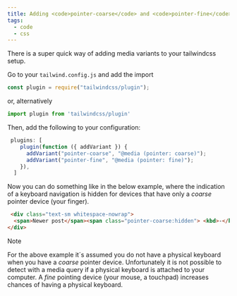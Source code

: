 ```yaml
---
title: Adding <code>pointer-coarse</code> and <code>pointer-fine</code> variants to tailwindcss
tags:
  - code
  - css
---
```

There is a super quick way of adding media variants to your tailwindcss setup.

Go to your `tailwind.config.js` and add the import

```js
const plugin = require("tailwindcss/plugin");
```

or, alternatively

```js
import plugin from 'tailwindcss/plugin'
```

Then, add the following to your configuration:

```js
 plugins: [
    plugin(function ({ addVariant }) {
      addVariant("pointer-coarse", "@media (pointer: coarse)");
      addVariant("pointer-fine", "@media (pointer: fine)");
    }),
  ]
```

Now you can do something like in the below example, where the indication of a keyboard navigation is hidden for devices that have only a *coarse* pointer device (your finger). 

```html
 <div class="text-sm whitespace-nowrap">
  <span>Newer post</span><span class="pointer-coarse:hidden"> <kbd>-</kbd></span>
</div>
```

> [!Note]
> For the above example it´s assumed you do not have a physical keyboard when you have a *coarse* pointer device. Unfortunately it is not possible to detect with a media query if a physical keyboard is attached to your computer. A *fine* pointing device (your mouse, a touchpad) increases chances of having a physical keyboard.